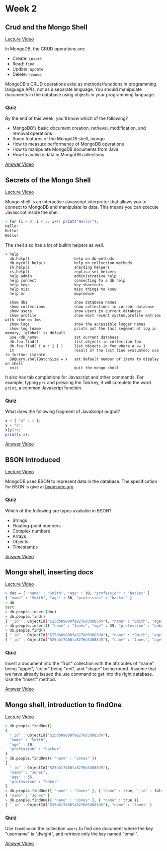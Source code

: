 # Week 2

## Crud and the Mongo Shell

[Lecture Video](https://www.youtube.com/watch?v=4KtdCMSKx84)

In MongoDB, the CRUD operations are:

* Create: `insert`
* Read: `find`
* Update: `update`
* Delete: `remove`

MongoDB's CRUD operations exist as methods/functions in programming language APIs, not as a separate language. You should manipulate documents in the database using objects in your programming language.

### Quiz

By the end of this week, you'll know which of the following?

* MongoDB's basic document creation, retrieval, modification, and removal operations
* Some features of the MongoDB shell, mongo
* How to measure performance of MongoDB operations
* How to manipulate MongoDB documents from Java
* How to analyze data in MongoDB collections

[Answer Video](https://www.youtube.com/watch?v=lqhzCtKuJ7c)

## Secrets of the Mongo Shell

[Lecture Video](https://www.youtube.com/watch?v=hJy10xgZXzc)

Mongo shell is an interactive Javascript interpreter that allows you to connect to MongoDB and manipulate its data. This means you can execute Javascript inside the shell:

```js
> for (i = 0; i < 3; i++) print("Hello!");
Hello!
Hello!
Hello!
```

The shell also has a lot of builtin helpers as well.

```
> help
  db.help()                    help on db methods
  db.mycoll.help()             help on collection methods
  sh.help()                    sharding helpers
  rs.help()                    replica set helpers
  help admin                   administrative help
  help connect                 connecting to a db help
  help keys                    key shortcuts
  help misc                    misc things to know
  help mr                      mapreduce

  show dbs                     show database names
  show collections             show collections in current database
  show users                   show users in current database
  show profile                 show most recent system.profile entries with time >= 1ms
  show logs                    show the accessible logger names
  show log [name]              prints out the last segment of log in memory, 'global' is default
  use <db_name>                set current database
  db.foo.find()                list objects in collection foo
  db.foo.find( { a : 1 } )     list objects in foo where a == 1
  it                           result of the last line evaluated; use to further iterate
  DBQuery.shellBatchSize = x   set default number of items to display on shell
  exit                         quit the mongo shell
```

It also has tab completions for Javascript and other commands. For example, typing `pri` and pressing the Tab key, it will complete the word `print`, a common Javascript function.

### Quiz

What does the following fragment of JavaScript output?

```js
x = { "a" : 1 };
y = "a";
x[y]++;
print(x.a);
```

[Answer Video](https://www.youtube.com/watch?v=a6TFwpCoLoY)

## BSON Introduced

[Lecture Video](https://www.youtube.com/watch?v=K3J6WvDW-Hc)

MongoDB uses BSON to represent data in the database. The specification for BSON is give at [bsonspec.org](http://bsonspec.org).

### Quiz

Which of the following are types available in BSON?

* Strings
* Floating-point numbers
* Complex numbers
* Arrays
* Objects
* Timestamps

[Answer Video](https://www.youtube.com/watch?v=4hsTQrMs-xY)

## Mongo shell, inserting docs

[Lecture Video](https://www.youtube.com/watch?v=RbRRvBLl7Qo)

```bash
> doc = { "name" : "Smith", "age" : 30, "profession" : "hacker" }
{ "name" : "Smith", "age" : 30, "profession" : "hacker" }
> db
test
> db.people.insert(doc)
> db.people.find()
{ "_id" : ObjectId("525db09800fa8276d3d083d4"), "name" : "Smith", "age" : 30, "profession" : "hacker" }
> db.people.insert({ "name" : "Jones", "age" : 35, "profession" : "baker" })
> db.people.find()
{ "_id" : ObjectId("525db09800fa8276d3d083d4"), "name" : "Smith", "age" : 30, "profession" : "hacker" }
{ "_id" : ObjectId("525db17400fa8276d3d083d5"), "name" : "Jones", "age" : 35, "profession" : "baker" }
```

### Quiz

Insert a document into the "fruit" collection with the attributes of "name" being "apple", "color" being "red", and "shape" being round. Assume that we have already issued the use command to get into the right database. Use the "insert" method.

[Answer Video](https://www.youtube.com/watch?v=4eqpL7ETQZQ)

## Mongo shell, introduction to findOne

[Lecture Video](https://www.youtube.com/watch?v=w9V0fJsDwbQ)

```bash
> db.people.findOne()
{
  "_id" : ObjectId("525db09800fa8276d3d083d4"),
  "name" : "Smith",
  "age" : 30,
  "profession" : "hacker"
}
> db.people.findOne({ "name" : "Jones" })
{
  "_id" : ObjectId("525db17400fa8276d3d083d5"),
  "name" : "Jones",
  "age" : 35,
  "profession" : "baker"
}
> db.people.findOne({ "name" : "Jones" }, { "name" : true, "_id" : false })
{ "name" : "Jones" }
> db.people.findOne({ "name" : "Jones" }, { "name" : true })
{ "_id" : ObjectId("525db17400fa8276d3d083d5"), "name" : "Jones" }
```

### Quiz

Use `findOne` on the collection `users` to find one document where the key "username" is "dwight", and retrieve only the key named "email".

[Answer Video](https://www.youtube.com/watch?v=uN_wf5a3BE4)